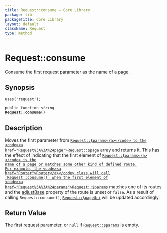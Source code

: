 ```yaml
---
title: Request::consume — Core Library
package: lib
packageTitle: Core Library
layout: default
className: Request
type: method
---
```


# Request::consume

Consume the first request parameter as the name of a page.

## Synopsis

<code>uses('request');</code>

<code>public function <i>string</i> <b><a href="Request">Request</a>::consume</b>()</code>

## Description

Moves the first parameter from <code><a href="Request%3A%3A%24params">Request::$params</a></code> to the <code><a href="Request%3A%3A%24page">Request::$page</a></code> array and
returns it.
This has the effect of indicating that the first element of <code><a href="Request%3A%3A%24params">Request::$params</a></code> is the
name of a page or matches some other kind of defined route.
For example, the <code><a href="Router">Router</a></code> class will call `Request::consume()` when the first element of
<code><a href="Request%3A%3A%24params">Request::$params</a></code> matches one of its routes and the <a href="adjustBase">adjustBase</a> property of the
route is unset or <code class="keyword">false</code>.
As a result of calling `Request::consume()`, <code><a href="Request%3A%3A%24pageUri">Request::$pageUri</a></code> will be updated
accordingly.

## Return Value

The first request parameter, or <code class="keyword">null</code> if <code><a href="Request%3A%3A%24params">Request::$params</a></code> is empty.

